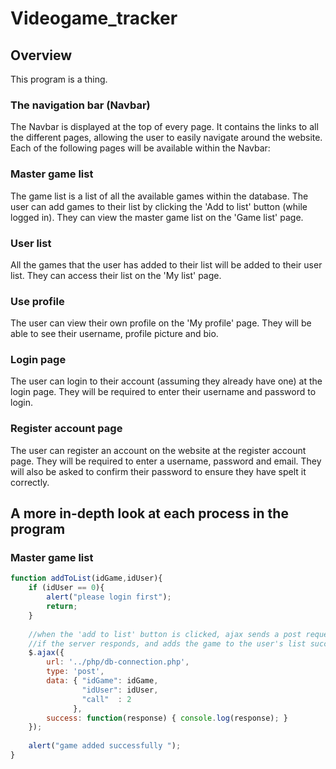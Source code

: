 # Videogame_tracker

## Overview
This program is a thing.

### The navigation bar (Navbar)
The Navbar is displayed at the top of every page. It contains the links to all the different pages, allowing the user to easily navigate around the website.
Each of the following pages will be available within the Navbar:

### Master game list
The game list is a list of all the available games within the database. The user can add games to their list by clicking the 'Add to list' button (while logged in). They can view the master game list on the 'Game list' page.

### User list
All the games that the user has added to their list will be added to their user list. They can access their list on the 'My list' page.

### Use profile
The user can view their own profile on the 'My profile' page. They will be able to see their username, profile picture and bio.

### Login page
The user can login to their account (assuming they already have one) at the login page. They will be required to enter their username and password to login.

### Register account page
The user can register an account on the website at the register account page. They will be required to enter a username, password and email. They will also be asked to confirm their password to ensure they have spelt it correctly.

## A more in-depth look at each process in the program

### Master game list

```javascript
function addToList(idGame,idUser){
    if (idUser == 0){
        alert("please login first");
        return;
    }
    
    //when the 'add to list' button is clicked, ajax sends a post request containing data about the selected game.
    //if the server responds, and adds the game to the user's list successfully, then an alert is displayed
    $.ajax({
        url: '../php/db-connection.php',
        type: 'post',
        data: { "idGame": idGame,
                "idUser": idUser,
                "call"  : 2
              },
        success: function(response) { console.log(response); }
    });
    
    alert("game added successfully ");
}
```

